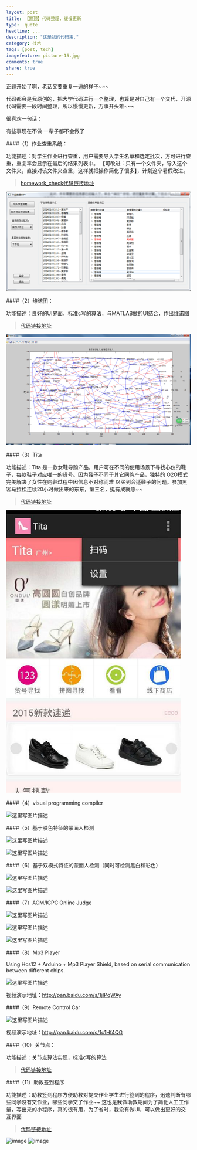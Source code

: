 ```yaml
---
layout: post
title: 【置顶】代码整理，缓慢更新
type:  quote
headline: ...
description: "这是我的代码集."
category: 技术
tags: [post, tech]
imagefeature: picture-15.jpg
comments: true
share: true
---
```



正题开始了啊，老话又要重复一遍的样子~~~

代码都会是我原创的，把大学代码进行一个整理，也算是对自己有一个交代，开源代码需要一段时间整理，所以慢慢更新，万事开头难~~~ 

很喜欢一句话：

有些事现在不做 一辈子都不会做了

####（1）作业查重系统：

功能描述：对学生作业进行查重，用户需要导入学生名单和选定批次，方可进行查重，重复率会显示在最后的结果列表中。
【可改进：只有一个文件夹，导入这个文件夹，直接对该文件夹查重，这样就把操作简化了很多】，计划这个暑假改进。

> [ homework_check代码链接地址 ](https://github.com/billhhh/whcode_organizer/tree/master/homework_check)

![image](https://raw.githubusercontent.com/billhhh/whblog/gh-pages/resource/whcode/homework_show.png)


####（2）维诺图：

功能描述：良好的UI界面，标准c写的算法，与MATLAB做的UI结合，作出维诺图

> [ 代码链接地址 ](https://github.com/billhhh/whcode_organizer/tree/master/whVoronoi)

![image](https://raw.githubusercontent.com/billhhh/whblog/gh-pages/resource/whcode/whVoronoi_show.jpg)

####（3）Tita

功能描述：Tita 是一款女鞋导购产品，用户可在不同的使用场景下寻找心仪的鞋子，每款鞋子对应唯一的货号。因为鞋子不同于其它网购产品，独特的 O2O模式完美解决了女性在购鞋过程中因信息不对称而难
以买到合适鞋子的问题。参加黑客马拉松连续20小时做出来的东东，第三名，挺有成就感~~

> [ 代码链接地址 ](https://github.com/billhhh/whcode_organizer/tree/master/whTita)

![image](https://raw.githubusercontent.com/billhhh/whblog/gh-pages/resource/whcode/whTita_show.png)

####（4）visual programming compiler

![这里写图片描述](http://img.blog.csdn.net/20170109161325174?watermark/2/text/aHR0cDovL2Jsb2cuY3Nkbi5uZXQvU2N5dGhlNjY2/font/5a6L5L2T/fontsize/400/fill/I0JBQkFCMA==/dissolve/70/gravity/SouthEast)

####（5）基于肤色特征的蒙面人检测

![这里写图片描述](http://img.blog.csdn.net/20170109161038181?watermark/2/text/aHR0cDovL2Jsb2cuY3Nkbi5uZXQvU2N5dGhlNjY2/font/5a6L5L2T/fontsize/400/fill/I0JBQkFCMA==/dissolve/70/gravity/SouthEast)

![这里写图片描述](http://img.blog.csdn.net/20170109161029431?watermark/2/text/aHR0cDovL2Jsb2cuY3Nkbi5uZXQvU2N5dGhlNjY2/font/5a6L5L2T/fontsize/400/fill/I0JBQkFCMA==/dissolve/70/gravity/SouthEast)

####（6）基于双模式特征的蒙面人检测（同时可检测黑白和彩色）

![这里写图片描述](http://img.blog.csdn.net/20170109162440648?watermark/2/text/aHR0cDovL2Jsb2cuY3Nkbi5uZXQvU2N5dGhlNjY2/font/5a6L5L2T/fontsize/400/fill/I0JBQkFCMA==/dissolve/70/gravity/SouthEast)

![这里写图片描述](http://img.blog.csdn.net/20170109162449273?watermark/2/text/aHR0cDovL2Jsb2cuY3Nkbi5uZXQvU2N5dGhlNjY2/font/5a6L5L2T/fontsize/400/fill/I0JBQkFCMA==/dissolve/70/gravity/SouthEast)

####（7）ACM/ICPC Online Judge

![这里写图片描述](http://img.blog.csdn.net/20170109161045244?watermark/2/text/aHR0cDovL2Jsb2cuY3Nkbi5uZXQvU2N5dGhlNjY2/font/5a6L5L2T/fontsize/400/fill/I0JBQkFCMA==/dissolve/70/gravity/SouthEast)

![这里写图片描述](http://img.blog.csdn.net/20170109161052861?watermark/2/text/aHR0cDovL2Jsb2cuY3Nkbi5uZXQvU2N5dGhlNjY2/font/5a6L5L2T/fontsize/400/fill/I0JBQkFCMA==/dissolve/70/gravity/SouthEast)

![这里写图片描述](http://img.blog.csdn.net/20170109161100510?watermark/2/text/aHR0cDovL2Jsb2cuY3Nkbi5uZXQvU2N5dGhlNjY2/font/5a6L5L2T/fontsize/400/fill/I0JBQkFCMA==/dissolve/70/gravity/SouthEast)

####（8）Mp3 Player

Using Hcs12 + Arduino + Mp3 Player Shield, based on serial communication between different chips.

![这里写图片描述](http://img.blog.csdn.net/20170109164357203?watermark/2/text/aHR0cDovL2Jsb2cuY3Nkbi5uZXQvU2N5dGhlNjY2/font/5a6L5L2T/fontsize/400/fill/I0JBQkFCMA==/dissolve/70/gravity/SouthEast)

视频演示地址：http://pan.baidu.com/s/1jIPqWAy

####（9）Remote Control Car

![这里写图片描述](http://img.blog.csdn.net/20170109164408969?watermark/2/text/aHR0cDovL2Jsb2cuY3Nkbi5uZXQvU2N5dGhlNjY2/font/5a6L5L2T/fontsize/400/fill/I0JBQkFCMA==/dissolve/70/gravity/SouthEast)

视频演示地址：http://pan.baidu.com/s/1c1Hf4QG

####（10）关节点：

功能描述：关节点算法实现，标准c写的算法

> [ 代码链接地址 ](https://github.com/billhhh/whcode_organizer/tree/master/whArticulat)

####（11）助教签到程序

功能描述：助教签到程序方便助教对提交作业学生进行签到的程序，迅速判断有哪些同学没有交作业，哪些同学交了作业~~
这也是我做助教期间为了简化人工工作量，写出来的小程序，真的很有用，为了省时，我没有做UI，可以做出更好的交互界面

> [ 代码链接地址 ](https://github.com/billhhh/whcode_organizer/tree/master/teacherAssistant)

![image](https://raw.githubusercontent.com/billhhh/whcode_organizer/master/teacherAssistant/img/2.png)
![image](https://raw.githubusercontent.com/billhhh/whcode_organizer/master/teacherAssistant/img/3.png)
